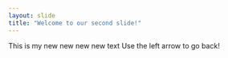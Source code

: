 ```yaml
---
layout: slide
title: "Welcome to our second slide!"
---
```

This is my new new new new text
Use the left arrow to go back!